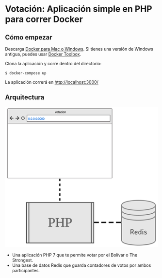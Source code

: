 # Votación: Aplicación simple en PHP para correr Docker

## Cómo empezar
Descarga [Docker para Mac o Windows](https://www.docker.com/). Si tienes una versión de Windows antigua, puedes usar [Docker Toolbox](https://www.docker.com/products/docker-toolbox).

Clona la aplicación y corre dentro del directorio:

	$ docker-compose up

La aplicación correrá en [http://localhost:3000/](http://localhost:3000)

## Arquitectura
![](diagram.png)

* Una aplicación PHP 7 que te permite votar por el Bolívar o The Strongest.
* Una base de datos Redis que guarda contadores de votos por ambos participantes.
